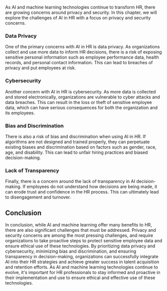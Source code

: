 



As AI and machine learning technologies continue to transform HR, there are growing concerns around privacy and security. In this chapter, we will explore the challenges of AI in HR with a focus on privacy and security concerns.

### Data Privacy

One of the primary concerns with AI in HR is data privacy. As organizations collect and use more data to inform HR decisions, there is a risk of exposing sensitive personal information such as employee performance data, health records, and personal contact information. This can lead to breaches of privacy and put employees at risk.

### Cybersecurity

Another concern with AI in HR is cybersecurity. As more data is collected and stored electronically, organizations are vulnerable to cyber attacks and data breaches. This can result in the loss or theft of sensitive employee data, which can have serious consequences for both the organization and its employees.

### Bias and Discrimination

There is also a risk of bias and discrimination when using AI in HR. If algorithms are not designed and trained properly, they can perpetuate existing biases and discrimination based on factors such as gender, race, age, and disability. This can lead to unfair hiring practices and biased decision-making.

### Lack of Transparency

Finally, there is a concern around the lack of transparency in AI decision-making. If employees do not understand how decisions are being made, it can erode trust and confidence in the HR process. This can ultimately lead to disengagement and turnover.

Conclusion
----------

In conclusion, while AI and machine learning offer many benefits to HR, there are also significant challenges that must be addressed. Privacy and security concerns are among the most pressing challenges, and require organizations to take proactive steps to protect sensitive employee data and ensure ethical use of these technologies. By prioritizing data privacy and cybersecurity, minimizing bias and discrimination, and ensuring transparency in decision-making, organizations can successfully integrate AI into their HR strategies and achieve greater success in talent acquisition and retention efforts. As AI and machine learning technologies continue to evolve, it's important for HR professionals to stay informed and proactive in their implementation and use to ensure ethical and effective use of these technologies.
